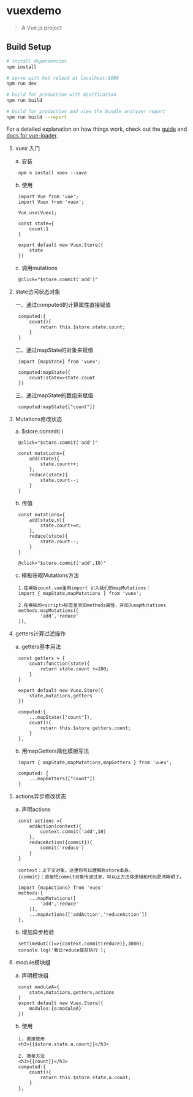 # vuexdemo

> A Vue.js project

## Build Setup

``` bash
# install dependencies
npm install

# serve with hot reload at localhost:8080
npm run dev

# build for production with minification
npm run build

# build for production and view the bundle analyzer report
npm run build --report
```

For a detailed explanation on how things work, check out the [guide](http://vuejs-templates.github.io/webpack/) and [docs for vue-loader](http://vuejs.github.io/vue-loader).

1. vuex 入门

    a. 安装
    
        npm n install vuex --save

    b. 使用

        import Vue from 'vue';
        import Vuex from 'vuex';

        Vue.use(Vuex);

        const state={
            count:1
        }

        export default new Vuex.Store({
            state    
        })

    c. 调用mutations

        @click="$store.commit('add')"

2. state访问状态对象

     一、通过computed的计算属性直接赋值

        computed:{
            count(){
                return this.$store.state.count;
            }
        }

    二、通过mapState的对象来赋值

        import {mapState} from 'vuex';

        computed:mapState({
            count:state=>state.count
        })

    三、通过mapState的数组来赋值

        computed:mapState(["count"])

3. Mutations修改状态

    a. $store.commit( )

        @click="$store.commit('add')"

        const mutations={
            add(state){
                state.count++;
            },
            reduce(state){
                state.count--;
            }
        }

    b. 传值

        const mutations={
            add(state,n){
                state.count+=n;
            },
            reduce(state){
                state.count--;
            }
        }

        @click="$store.commit('add',10)"

    c. 模板获取Mutations方法

        1.在模板count.vue里用import 引入我们的mapMutations：
        import { mapState,mapMutations } from 'vuex';

        2.在模板的<script>标签里添加methods属性，并加入mapMutations
        methods:mapMutations([
                'add','reduce'
        ]),

4. getters计算过滤操作

    a. getters基本用法

        const getters = {
            count:function(state){
                return state.count +=100;
            }
        }

        export default new Vuex.Store({
            state,mutations,getters
        })

        computed:{
            ...mapState(["count"]),
            count(){
                return this.$store.getters.count;
            }
        },

    b. 用mapGetters简化模板写法

        import { mapState,mapMutations,mapGetters } from 'vuex';

        computed: {
            ...mapGetters(["count"])
        }

5. actions异步修改状态

    a. 声明actions

        const actions ={
            addAction(context){
                context.commit('add',10)
            },
            reduceAction({commit}){
                commit('reduce')
            }
        }

        context：上下文对象，这里你可以理解称store本身。
        {commit}：直接把commit对象传递过来，可以让方法体逻辑和代码更清晰明了。

        import {mapActions} from 'vuex'
        methods:{
            ...mapMutations([  
                'add','reduce'
            ]),
            ...mapActions(['addAction','reduceAction'])
        },

    b. 增加异步检验

        setTimeOut(()=>{context.commit(reduce)},3000);
        console.log('我比reduce提前执行');

6. module模块组

    a. 声明模块组

        const moduleA={
            state,mutations,getters,actions
        }
        export default new Vuex.Store({
            modules:{a:moduleA}
        })

    b. 使用

        1. 直接使用
        <h3>{{$store.state.a.count}}</h3>

        2. 简单方法
        <h3>{{count}}</h3>
        computed:{
            count(){
                return this.$store.state.a.count;
            }
        },